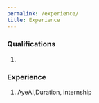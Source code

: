 ```yaml
---
permalink: /experience/
title: Experience
---
```


### Qualifications
1. 

### Experience
1. AyeAI,Duration, internship


